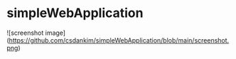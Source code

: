 # simpleWebApplication

![screenshot image]
(https://github.com/csdankim/simpleWebApplication/blob/main/screenshot.png)
